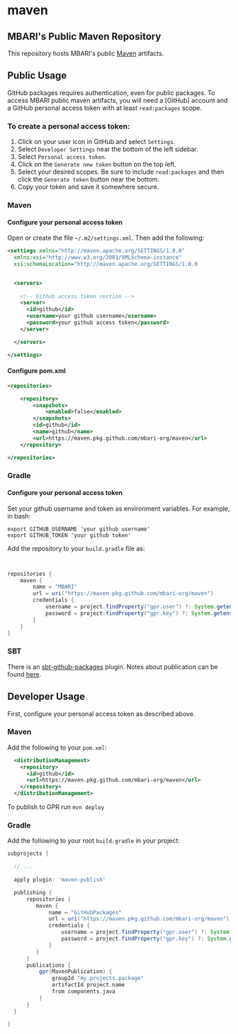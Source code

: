 # maven

## MBARI's Public Maven Repository

This repository hosts MBARI's public [Maven](https://maven.apache.org/) artifacts. 

## Public Usage

GitHub packages requires authentication, even for public packages. To access MBARI public maven artifacts, you will need a [GitHub] account and a GitHub personal access token with at least `read:packages` scope.

### To create a personal access token:

1. Click on your user icon in GitHub and select `Settings`.
2. Select `Developer Settings` near the bottom of the left sidebar.
3. Select `Personal access token`.
4. Click on the `Generate new token` button on the top left.
5. Select your desired scopes. Be sure to include `read:packages` and then click the `Generate token` button near the bottom.
6. Copy your token and save it somewhere secure.


### Maven

#### Configure your personal access token

Open or create the file `~/.m2/settings.xml`. Then add the following:

```xml
<settings xmlns="http://maven.apache.org/SETTINGS/1.0.0" 
  xmlns:xsi="http://www.w3.org/2001/XMLSchema-instance" 
  xsi:schemaLocation="http://maven.apache.org/SETTINGS/1.0.0                          https://maven.apache.org/xsd/settings-1.0.0.xsd">


  <servers>
    
    <!-- Github access token section -->
    <server>
      <id>github</id>
      <username>your github username</username>
      <password>your github access token</password>
    </server>

  </servers>

</settings>

```

#### Configure pom.xml

```xml
<repositories>

    <repository>
        <snapshots>
            <enabled>false</enabled>
        </snapshots>
        <id>github</id>
        <name>github</name>
        <url>https://maven.pkg.github.com/mbari-org/maven</url>
    </repository>

</repositories>

```

### Gradle

#### Configure your personal access token

Set your github username and token as environment variables. For example, in bash:

```
export GITHUB_USERNAME 'your github username'
export GITHUB_TOKEN 'your github token'
```

Add the repository to your `build.gradle` file as:

```groovy


repositories {
    maven {
        name = "MBARI"
        url = uri("https://maven.pkg.github.com/mbari-org/maven")
        credentials {
            username = project.findProperty("gpr.user") ?: System.getenv("GITHUB_USERNAME")
            password = project.findProperty("gpr.key") ?: System.getenv("GITHUB_TOKEN")
        }
    }
}


```


### SBT

There is an [sbt-github-packages](https://github.com/djspiewak/sbt-github-packages) plugin. Notes about publication can be found [here](https://gist.github.com/djspiewak/2359e5d742cd0d7161cf3422e36fcaf3).

## Developer Usage

First, configure your personal access token as described above.


### Maven

Add the following to your `pom.xml`:

```xml
  <distributionManagement>
    <repository>
      <id>github</id>
      <url>https://maven.pkg.github.com/mbari-org/maven</url>
    </repository>
  </distributionManagement>
```

To publish to GPR run `mvn deploy`

### Gradle

Add the following to your root `build.gradle` in your project:

```groovy
subprojects {

  // ...
  
  apply plugin: 'maven-publish'

  publishing {
      repositories {
         maven {
             name = "GitHubPackages"
             url = uri("https://maven.pkg.github.com/mbari-org/maven")
             credentials {
                 username = project.findProperty("gpr.user") ?: System.getenv("GITHUB_USER")
                 password = project.findProperty("gpr.key") ?: System.getenv("GITHUB_TOKEN")
             }
         }
      }
      publications {
          gpr(MavenPublication) {
              groupId "my.projects.package"
              artifactId project.name
              from components.java
          }
      }
  }
  
}

```
